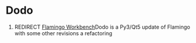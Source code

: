 # Dodo

1.  REDIRECT [Flamingo Workbench](Flamingo_Workbench.md)Dodo is a Py3/Qt5 update of Flamingo with some other revisions a refactoring
